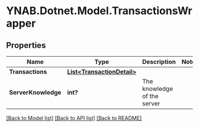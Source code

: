 # YNAB.Dotnet.Model.TransactionsWrapper
## Properties

Name | Type | Description | Notes
------------ | ------------- | ------------- | -------------
**Transactions** | [**List&lt;TransactionDetail&gt;**](TransactionDetail.md) |  | 
**ServerKnowledge** | **int?** | The knowledge of the server | 

[[Back to Model list]](../README.md#documentation-for-models) [[Back to API list]](../README.md#documentation-for-api-endpoints) [[Back to README]](../README.md)

